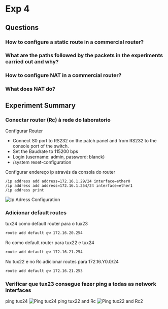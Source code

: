 # Exp 4

## Questions

### How to configure a static route in a commercial router?
### What are the paths followed by the packets in the experiments carried out and why?
### How to configure NAT in a commercial router?
### What does NAT do?

## Experiment Summary

### Conectar router (Rc) à rede do laboratorio
Configurar Router
* Connect S0 port to RS232 on the patch panel and from RS232 to the console port of the switch.
* Set the Baudrate to 115200 bps
* Login (username: admin, password: blanck)
* /system reset-configuration

Configurar endereço ip através da consola do router
```
/ip address add address=172.16.1.29/24 interface=ether0
/ip address add address=172.16.1.254/24 interface=ether1
/ip address print
```
![Ip Adress Configuration](ipconfig.png)

### Adicionar default routes
tux24 como default router para o tux23
```bash
route add default gw 172.16.20.254
```

Rc como default router para tux22 e tux24
```bash
route add default gw 172.16.21.254
```

No tux22 e no Rc adicionar routes para 172.16.Y0.0/24
```bash
route add default gw 172.16.21.253
```

### Verificar que tux23 consegue fazer ping a todas as network interfaces

ping tux24
![Ping tux24](Screenshot%20at%202022-11-24%2013-00-49.png)
ping tux22 and Rc
![Ping tux22 and Rc2](Screenshot%20at%202022-11-24%2013-00-56.png)


